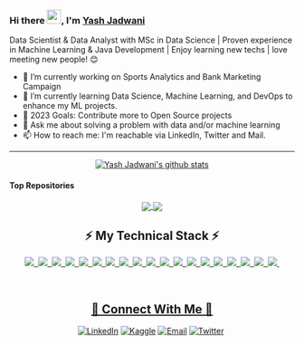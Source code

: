<!-- [![Hello programmer Welcome to my profile](https://img.shields.io/badge/Hello,developer!-Welcome%20to%20my%20profile<3-FF6666.svg?style=flat&logo=github)](https://github.com/yashjadwani) -->

### Hi there <img src="https://media.giphy.com/media/hvRJCLFzcasrR4ia7z/giphy.gif" width="25px">, I'm [Yash Jadwani](https://www.linkedin.com/in/yash-jadwani/) 

Data Scientist & Data Analyst with MSc in Data Science | Proven experience in Machine Learning & Java Development | Enjoy learning new techs | love meeting new people! 😊

- 🔭 I’m currently working on Sports Analytics and Bank Marketing Campaign 
- 🌱 I’m currently learning Data Science, Machine Learning, and DevOps to enhance my ML projects. 
- 🥅 2023 Goals: Contribute more to Open Source projects
- 💬 Ask me about solving a problem with data and/or machine learning
- 📫 How to reach me: I'm reachable via LinkedIn, Twitter and Mail.
<!--- ⚡ Fun fact: -->

---
<div align="center">
    <a href="https://github.com/yashjadwani">
    <img align="center" src=https://github-readme-stats-sigma-five.vercel.app/api?username=yashjadwani&show_icons=true&hide=issues&theme=buefy&count_private=true" alt="Yash Jadwani's github stats" />
    </a>
</div>

#### Top Repositories

<div align="Center">
<a href="https://github.com/yashjadwani/New-Ranking-system-for-T20-cricket">
  <img align="center" src="https://github-readme-stats-sigma-five.vercel.app/api/pin/?username=yashjadwani&repo=New-Ranking-system-for-T20-cricket&theme=buefy" />
</a>
<a href="https://github.com/yashjadwani/Car_Insuarance_claim_prediction">
  <img align="center" src="https://github-readme-stats-sigma-five.vercel.app/api/pin/?username=yashjadwani&repo=Car_Insuarance_claim_prediction&theme=buefy" />
</a>
      </div>
      
<div align="center">
    <h2>⚡ My Technical Stack ⚡</h2>
    <p><a href="https://github.com/yashjadwani">
    <img src="https://img.shields.io/badge/-python-informational?style=for-the-badge&logo=python&color=4A3677">&nbsp;
    <img src="https://img.shields.io/badge/-R-informational?style=for-the-badge&logo=r&color=4A3677">&nbsp;
    <img src="https://img.shields.io/badge/-Java-informational?style=for-the-badge&logo=java&color=4A3677">&nbsp;
    <img src="https://img.shields.io/badge/MySQL-informational?style=for-the-badge&logo=mysql&color=4A3677">&nbsp;
    <img src="https://img.shields.io/badge/-Machine%20Learning-informational?style=for-the-badge&logo=machine-learning&color=4A3677">&nbsp;
    <img src="https://img.shields.io/badge/-Data%20Analysis-informational?style=for-the-badge&logo=data&color=4A3677">&nbsp;
    <img src="https://img.shields.io/badge/-Data%20Wrangling-informational?style=for-the-badge&logo=data-wrangling&color=4A3677">&nbsp;
    <img src="https://img.shields.io/badge/-Data%20Visualization-informational?style=for-the-badge&logo=data-visualization&color=4A3677">&nbsp;
    <img src="https://img.shields.io/badge/-Power%20BI-informational?style=for-the-badge&logo=power-bi&color=4A3677">&nbsp;
    <img src="https://img.shields.io/badge/-tableau-informational?style=for-the-badge&logo=tableau&color=4A3677">&nbsp;
    <img src="https://img.shields.io/badge/-Excel-informational?style=for-the-badge&logo=microsoft-excel&color=4A3677">&nbsp;
    <img src="https://img.shields.io/badge/-R%20Studio-informational?style=for-the-badge&logo=rstudio&color=4A3677">&nbsp;
    <img src="https://img.shields.io/badge/-Jupyter-informational?style=for-the-badge&logo=jupyter&color=4A3677">&nbsp;
    <img src="https://img.shields.io/badge/-REST%20API-informational?style=for-the-badge&logo=rest-api&color=4A3677">&nbsp;
    <img src="https://img.shields.io/badge/-Web%20Scraping-informational?style=for-the-badge&logo=web-scraper&color=4A3677">&nbsp;
    <img src="https://img.shields.io/badge/-JavaScript-informational?style=for-the-badge&logo=javascript&color=4A3677">&nbsp;
    <img src="https://img.shields.io/badge/-flask-informational?style=for-the-badge&logo=flask&color=4A3677">&nbsp;
    <img src="https://img.shields.io/badge/AWS-informational?style=for-the-badge&logo=amazon&color=4A3677">&nbsp;
    <img src="https://img.shields.io/badge/Git-informational?style=for-the-badge&logo=git&color=4A3677">&nbsp;
    
</div>
<br />

<div align="center">
    <h2>🤝 Connect With Me 🤝</h2>
    <p><a href="https://www.linkedin.com/in/yash-jadwani" target="_blank"><img alt="LinkedIn" src="https://img.shields.io/badge/LinkedIn-%230077B5.svg?&style=for-the-badge&logo=linkedin&logoColor=white"/></a>&nbsp;<a href="https://www.kaggle.com/yashjadwani" target="_blank"><img alt="Kaggle" src="https://img.shields.io/badge/Kaggle-%2320BEFF.svg?&style=for-the-badge&logo=kaggle&logoColor=white"/></a>&nbsp;<a href="mailto:yash.jadwani1998@gmail.com"><img alt="Email" src="https://img.shields.io/badge/Email-%23D14836.svg?&style=for-the-badge&logo=Gmail&logoColor=white"/></a>&nbsp;<a href="https://twitter.com/soberlysavage" target="_blank"><img alt="Twitter" src="https://img.shields.io/badge/Twitter-%231DA1F2.svg?&style=for-the-badge&logo=Twitter&logoColor=white"/></a>&nbsp;
</div>

